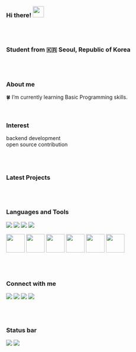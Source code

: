 <!--
**hbin007/hbin007** is a ✨ _special_ ✨ repository because its `README.md` (this file) appears on your GitHub profile.

Here are some ideas to get you started:

- 🔭 I’m currently working on ...
- 🌱 I’m currently learning ...
- 👯 I’m looking to collaborate on ...
- 🤔 I’m looking for help with ...
- 💬 Ask me about ...
- 📫 How to reach me: ...
- 😄 Pronouns: ...
- ⚡ Fun fact: ...
-->

### Hi there! <img src="https://raw.githubusercontent.com/MartinHeinz/MartinHeinz/master/wave.gif" width="30px">

<br/><br/>

### Student from :kr: Seoul, Republic of Korea 

<br><br>

### About me

:four_leaf_clover: I’m currently learning Basic Programming skills.<br/>
<br/><br/>

### Interest

backend development <br/>
open source contribution <br/>

<br/><br/>
 
### Latest Projects

<br/><br/>

### Languages and Tools

<p>
<!-- <img alt="React" src="https://img.shields.io/badge/-React-45b8d8?style=flat-square&logo=react&logoColor=white" /> -->
<img src="https://img.shields.io/badge/HTML5-E34F26?&style=flat-square&logo=html5&logoColor=white"/> 
<img src="https://img.shields.io/badge/CSS3-1572B6?style=flat-square&logo=css3&logoColor=white" /> 
<img src="https://img.shields.io/badge/JavaScript-323330?style=flat-square&logo=javascript&logoColor=F7DF1E" />
<img src="https://img.shields.io/badge/Python-3766AB?style=flat-square&logo=Python&logoColor=white"/> 
<!-- <img src="https://img.shields.io/badge/Flask-000000?style=flat-square&logo=flask&logoColor=white"/> -->
</p>

<p>
<img src="https://cdn.jsdelivr.net/gh/devicons/devicon/icons/html5/html5-original-wordmark.svg" width="50" height="50"/>
<img src="https://cdn.jsdelivr.net/gh/devicons/devicon/icons/css3/css3-original-wordmark.svg" width="50" height="50"/>
<img src="https://cdn.jsdelivr.net/gh/devicons/devicon/icons/javascript/javascript-original.svg" width="50" height="50"/>
<!-- <img src="https://cdn.jsdelivr.net/gh/devicons/devicon/icons/react/react-original-wordmark.svg" width="50" height="50"/>
<img src="https://cdn.jsdelivr.net/gh/devicons/devicon/icons/jest/jest-plain.svg" width="50" height="50"/> -->
<img src="https://cdn.jsdelivr.net/gh/devicons/devicon/icons/python/python-original-wordmark.svg" width="50" height="50"/>
<!-- <img src="https://cdn.jsdelivr.net/gh/devicons/devicon/icons/flask/flask-original-wordmark.svg" width="50" height="50"/> -->
<img src="https://cdn.jsdelivr.net/gh/devicons/devicon/icons/java/java-original-wordmark.svg" width="50" height="50"/>
<!-- <img src="https://cdn.jsdelivr.net/gh/devicons/devicon/icons/spring/spring-original-wordmark.svg" width="50" height="50"/> -->
<img src="https://cdn.jsdelivr.net/gh/devicons/devicon/icons/vscode/vscode-original-wordmark.svg" width="50" height="50"/>
</p>
<br/><br/>

### Connect with me

<p>
<img src="https://img.shields.io/badge/Gmail-D14836?style=for-the-badge&logo=gmail&logoColor=white"/></a>
<img src="https://img.shields.io/badge/Line-00C300?style=for-the-badge&logo=line&logoColor=white"/> 
<img src="https://img.shields.io/badge/Telegram-2CA5E0?style=for-the-badge&logo=telegram&logoColor=white"/> 
<img src="https://img.shields.io/badge/LinkedIn-0077B5?style=for-the-badge&logo=linkedin&logoColor=white"/>
</p>
<br/><br/>

### Status bar
  <img src="https://github-readme-stats.vercel.app/api?username=hbin007&layout=compact&show_icons=true&theme=vue&hide_border=true" />
  <img src="https://github-readme-stats.vercel.app/api/top-langs/?username=hbin007&layout=compact&theme=vue&hide_border=true" />
